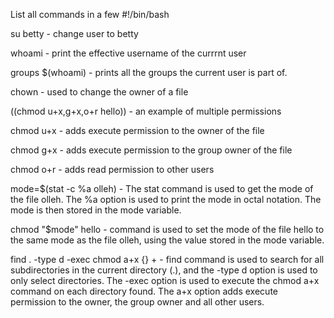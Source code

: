 List all commands in a few
#!/bin/bash

su betty - change user to betty

whoami - print the effective username of the currrnt user

groups $(whoami) - prints all the groups the current user is part of.

chown - used to change the owner of a file

((chmod u+x,g+x,o+r hello)) - an example of multiple permissions

chmod u+x - adds execute permission to the owner of the file

chmod g+x - adds execute permission to the group owner of the file

chmod o+r - adds read permission to other users

mode=$(stat -c %a olleh) - The stat command is used to get the mode of the file olleh. The %a option is used to print the mode in octal notation. The mode is then stored in the mode variable.

chmod "$mode" hello - command is used to set the mode of the file hello to the same mode as the file olleh, using the value stored in the mode variable.

find . -type d -exec chmod a+x {} + - find command is used to search for all subdirectories in the current directory (.), and the -type d option is used to only select directories. The -exec option is used to execute the chmod a+x command on each directory found. The a+x option adds execute permission to the owner, the group owner and all other users.
